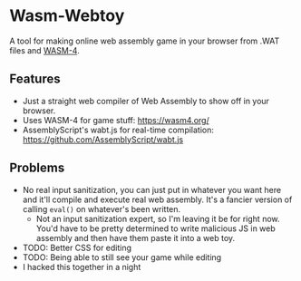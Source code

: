 # Wasm-Webtoy
A tool for making online web assembly game in your browser from .WAT files and [WASM-4](https://wasm4.org/).

## Features
- Just a straight web compiler of Web Assembly to show off in your browser.
- Uses WASM-4 for game stuff: https://wasm4.org/
- AssemblyScript's wabt.js for real-time compilation: https://github.com/AssemblyScript/wabt.js

## Problems
- No real input sanitization, you can just put in whatever you want here and it'll compile and execute real web assembly. It's a fancier version of calling `eval()` on whatever's been written. 
  - Not an input sanitization expert, so I'm leaving it be for right now. You'd have to be pretty determined to write malicious JS in web assembly and then have them paste it into a web toy. 
- TODO: Better CSS for editing
- TODO: Being able to still see your game while editing
- I hacked this together in a night